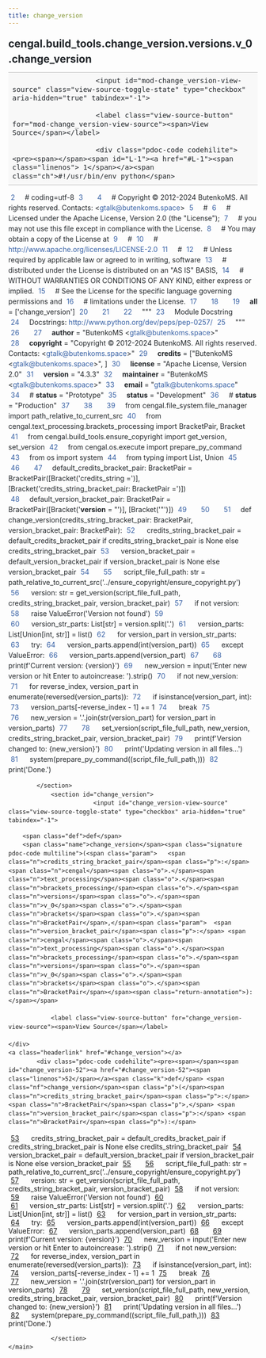 ```yaml
---
title: change_version
---
```


<div>
    <main class="pdoc">
            <section class="module-info">
                    <h1 class="modulename">
cengal<wbr>.build_tools<wbr>.change_version<wbr>.versions<wbr>.v_0<wbr>.change_version    </h1>

                
                        <input id="mod-change_version-view-source" class="view-source-toggle-state" type="checkbox" aria-hidden="true" tabindex="-1">

                        <label class="view-source-button" for="mod-change_version-view-source"><span>View Source</span></label>

                        <div class="pdoc-code codehilite"><pre><span></span><span id="L-1"><a href="#L-1"><span class="linenos"> 1</span></a><span class="ch">#!/usr/bin/env python</span>
</span><span id="L-2"><a href="#L-2"><span class="linenos"> 2</span></a><span class="c1"># coding=utf-8</span>
</span><span id="L-3"><a href="#L-3"><span class="linenos"> 3</span></a>
</span><span id="L-4"><a href="#L-4"><span class="linenos"> 4</span></a><span class="c1"># Copyright © 2012-2024 ButenkoMS. All rights reserved. Contacts: &lt;gtalk@butenkoms.space&gt;</span>
</span><span id="L-5"><a href="#L-5"><span class="linenos"> 5</span></a><span class="c1"># </span>
</span><span id="L-6"><a href="#L-6"><span class="linenos"> 6</span></a><span class="c1"># Licensed under the Apache License, Version 2.0 (the &quot;License&quot;);</span>
</span><span id="L-7"><a href="#L-7"><span class="linenos"> 7</span></a><span class="c1"># you may not use this file except in compliance with the License.</span>
</span><span id="L-8"><a href="#L-8"><span class="linenos"> 8</span></a><span class="c1"># You may obtain a copy of the License at</span>
</span><span id="L-9"><a href="#L-9"><span class="linenos"> 9</span></a><span class="c1"># </span>
</span><span id="L-10"><a href="#L-10"><span class="linenos">10</span></a><span class="c1">#     http://www.apache.org/licenses/LICENSE-2.0</span>
</span><span id="L-11"><a href="#L-11"><span class="linenos">11</span></a><span class="c1"># </span>
</span><span id="L-12"><a href="#L-12"><span class="linenos">12</span></a><span class="c1"># Unless required by applicable law or agreed to in writing, software</span>
</span><span id="L-13"><a href="#L-13"><span class="linenos">13</span></a><span class="c1"># distributed under the License is distributed on an &quot;AS IS&quot; BASIS,</span>
</span><span id="L-14"><a href="#L-14"><span class="linenos">14</span></a><span class="c1"># WITHOUT WARRANTIES OR CONDITIONS OF ANY KIND, either express or implied.</span>
</span><span id="L-15"><a href="#L-15"><span class="linenos">15</span></a><span class="c1"># See the License for the specific language governing permissions and</span>
</span><span id="L-16"><a href="#L-16"><span class="linenos">16</span></a><span class="c1"># limitations under the License.</span>
</span><span id="L-17"><a href="#L-17"><span class="linenos">17</span></a>
</span><span id="L-18"><a href="#L-18"><span class="linenos">18</span></a>
</span><span id="L-19"><a href="#L-19"><span class="linenos">19</span></a><span class="n">__all__</span> <span class="o">=</span> <span class="p">[</span><span class="s1">&#39;change_version&#39;</span><span class="p">]</span>
</span><span id="L-20"><a href="#L-20"><span class="linenos">20</span></a>
</span><span id="L-21"><a href="#L-21"><span class="linenos">21</span></a>
</span><span id="L-22"><a href="#L-22"><span class="linenos">22</span></a><span class="sd">&quot;&quot;&quot;</span>
</span><span id="L-23"><a href="#L-23"><span class="linenos">23</span></a><span class="sd">Module Docstring</span>
</span><span id="L-24"><a href="#L-24"><span class="linenos">24</span></a><span class="sd">Docstrings: http://www.python.org/dev/peps/pep-0257/</span>
</span><span id="L-25"><a href="#L-25"><span class="linenos">25</span></a><span class="sd">&quot;&quot;&quot;</span>
</span><span id="L-26"><a href="#L-26"><span class="linenos">26</span></a>
</span><span id="L-27"><a href="#L-27"><span class="linenos">27</span></a><span class="n">__author__</span> <span class="o">=</span> <span class="s2">&quot;ButenkoMS &lt;gtalk@butenkoms.space&gt;&quot;</span>
</span><span id="L-28"><a href="#L-28"><span class="linenos">28</span></a><span class="n">__copyright__</span> <span class="o">=</span> <span class="s2">&quot;Copyright © 2012-2024 ButenkoMS. All rights reserved. Contacts: &lt;gtalk@butenkoms.space&gt;&quot;</span>
</span><span id="L-29"><a href="#L-29"><span class="linenos">29</span></a><span class="n">__credits__</span> <span class="o">=</span> <span class="p">[</span><span class="s2">&quot;ButenkoMS &lt;gtalk@butenkoms.space&gt;&quot;</span><span class="p">,</span> <span class="p">]</span>
</span><span id="L-30"><a href="#L-30"><span class="linenos">30</span></a><span class="n">__license__</span> <span class="o">=</span> <span class="s2">&quot;Apache License, Version 2.0&quot;</span>
</span><span id="L-31"><a href="#L-31"><span class="linenos">31</span></a><span class="n">__version__</span> <span class="o">=</span> <span class="s2">&quot;4.3.3&quot;</span>
</span><span id="L-32"><a href="#L-32"><span class="linenos">32</span></a><span class="n">__maintainer__</span> <span class="o">=</span> <span class="s2">&quot;ButenkoMS &lt;gtalk@butenkoms.space&gt;&quot;</span>
</span><span id="L-33"><a href="#L-33"><span class="linenos">33</span></a><span class="n">__email__</span> <span class="o">=</span> <span class="s2">&quot;gtalk@butenkoms.space&quot;</span>
</span><span id="L-34"><a href="#L-34"><span class="linenos">34</span></a><span class="c1"># __status__ = &quot;Prototype&quot;</span>
</span><span id="L-35"><a href="#L-35"><span class="linenos">35</span></a><span class="n">__status__</span> <span class="o">=</span> <span class="s2">&quot;Development&quot;</span>
</span><span id="L-36"><a href="#L-36"><span class="linenos">36</span></a><span class="c1"># __status__ = &quot;Production&quot;</span>
</span><span id="L-37"><a href="#L-37"><span class="linenos">37</span></a>
</span><span id="L-38"><a href="#L-38"><span class="linenos">38</span></a>
</span><span id="L-39"><a href="#L-39"><span class="linenos">39</span></a><span class="kn">from</span> <span class="nn">cengal.file_system.file_manager</span> <span class="kn">import</span> <span class="n">path_relative_to_current_src</span>
</span><span id="L-40"><a href="#L-40"><span class="linenos">40</span></a><span class="kn">from</span> <span class="nn">cengal.text_processing.brackets_processing</span> <span class="kn">import</span> <span class="n">BracketPair</span><span class="p">,</span> <span class="n">Bracket</span>
</span><span id="L-41"><a href="#L-41"><span class="linenos">41</span></a><span class="kn">from</span> <span class="nn">cengal.build_tools.ensure_copyright</span> <span class="kn">import</span> <span class="n">get_version</span><span class="p">,</span> <span class="n">set_version</span>
</span><span id="L-42"><a href="#L-42"><span class="linenos">42</span></a><span class="kn">from</span> <span class="nn">cengal.os.execute</span> <span class="kn">import</span> <span class="n">prepare_py_command</span>
</span><span id="L-43"><a href="#L-43"><span class="linenos">43</span></a><span class="kn">from</span> <span class="nn">os</span> <span class="kn">import</span> <span class="n">system</span>
</span><span id="L-44"><a href="#L-44"><span class="linenos">44</span></a><span class="kn">from</span> <span class="nn">typing</span> <span class="kn">import</span> <span class="n">List</span><span class="p">,</span> <span class="n">Union</span>
</span><span id="L-45"><a href="#L-45"><span class="linenos">45</span></a>
</span><span id="L-46"><a href="#L-46"><span class="linenos">46</span></a>
</span><span id="L-47"><a href="#L-47"><span class="linenos">47</span></a><span class="n">default_credits_bracket_pair</span><span class="p">:</span> <span class="n">BracketPair</span> <span class="o">=</span> <span class="n">BracketPair</span><span class="p">([</span><span class="n">Bracket</span><span class="p">(</span><span class="s1">&#39;credits_string =&#39;</span><span class="p">)],</span> <span class="p">[</span><span class="n">Bracket</span><span class="p">(</span><span class="s1">&#39;credits_string_bracket_pair: BracketPair =&#39;</span><span class="p">)])</span>
</span><span id="L-48"><a href="#L-48"><span class="linenos">48</span></a><span class="n">default_version_bracket_pair</span><span class="p">:</span> <span class="n">BracketPair</span> <span class="o">=</span> <span class="n">BracketPair</span><span class="p">([</span><span class="n">Bracket</span><span class="p">(</span><span class="s1">&#39;__version__ = &quot;&#39;</span><span class="p">)],</span> <span class="p">[</span><span class="n">Bracket</span><span class="p">(</span><span class="s1">&#39;&quot;&#39;</span><span class="p">)])</span>
</span><span id="L-49"><a href="#L-49"><span class="linenos">49</span></a>
</span><span id="L-50"><a href="#L-50"><span class="linenos">50</span></a>
</span><span id="L-51"><a href="#L-51"><span class="linenos">51</span></a><span class="k">def</span> <span class="nf">change_version</span><span class="p">(</span><span class="n">credits_string_bracket_pair</span><span class="p">:</span> <span class="n">BracketPair</span><span class="p">,</span> <span class="n">version_bracket_pair</span><span class="p">:</span> <span class="n">BracketPair</span><span class="p">):</span>
</span><span id="L-52"><a href="#L-52"><span class="linenos">52</span></a>    <span class="n">credits_string_bracket_pair</span> <span class="o">=</span> <span class="n">default_credits_bracket_pair</span> <span class="k">if</span> <span class="n">credits_string_bracket_pair</span> <span class="ow">is</span> <span class="kc">None</span> <span class="k">else</span> <span class="n">credits_string_bracket_pair</span>
</span><span id="L-53"><a href="#L-53"><span class="linenos">53</span></a>    <span class="n">version_bracket_pair</span> <span class="o">=</span> <span class="n">default_version_bracket_pair</span> <span class="k">if</span> <span class="n">version_bracket_pair</span> <span class="ow">is</span> <span class="kc">None</span> <span class="k">else</span> <span class="n">version_bracket_pair</span>
</span><span id="L-54"><a href="#L-54"><span class="linenos">54</span></a>
</span><span id="L-55"><a href="#L-55"><span class="linenos">55</span></a>    <span class="n">script_file_full_path</span><span class="p">:</span> <span class="nb">str</span> <span class="o">=</span> <span class="n">path_relative_to_current_src</span><span class="p">(</span><span class="s1">&#39;../ensure_copyright/ensure_copyright.py&#39;</span><span class="p">)</span>
</span><span id="L-56"><a href="#L-56"><span class="linenos">56</span></a>    <span class="n">version</span><span class="p">:</span> <span class="nb">str</span> <span class="o">=</span> <span class="n">get_version</span><span class="p">(</span><span class="n">script_file_full_path</span><span class="p">,</span> <span class="n">credits_string_bracket_pair</span><span class="p">,</span> <span class="n">version_bracket_pair</span><span class="p">)</span>
</span><span id="L-57"><a href="#L-57"><span class="linenos">57</span></a>    <span class="k">if</span> <span class="ow">not</span> <span class="n">version</span><span class="p">:</span>
</span><span id="L-58"><a href="#L-58"><span class="linenos">58</span></a>        <span class="k">raise</span> <span class="ne">ValueError</span><span class="p">(</span><span class="s1">&#39;Version not found&#39;</span><span class="p">)</span>
</span><span id="L-59"><a href="#L-59"><span class="linenos">59</span></a>    
</span><span id="L-60"><a href="#L-60"><span class="linenos">60</span></a>    <span class="n">version_str_parts</span><span class="p">:</span> <span class="n">List</span><span class="p">[</span><span class="nb">str</span><span class="p">]</span> <span class="o">=</span> <span class="n">version</span><span class="o">.</span><span class="n">split</span><span class="p">(</span><span class="s1">&#39;.&#39;</span><span class="p">)</span>
</span><span id="L-61"><a href="#L-61"><span class="linenos">61</span></a>    <span class="n">version_parts</span><span class="p">:</span> <span class="n">List</span><span class="p">[</span><span class="n">Union</span><span class="p">[</span><span class="nb">int</span><span class="p">,</span> <span class="nb">str</span><span class="p">]]</span> <span class="o">=</span> <span class="nb">list</span><span class="p">()</span>
</span><span id="L-62"><a href="#L-62"><span class="linenos">62</span></a>    <span class="k">for</span> <span class="n">version_part</span> <span class="ow">in</span> <span class="n">version_str_parts</span><span class="p">:</span>
</span><span id="L-63"><a href="#L-63"><span class="linenos">63</span></a>        <span class="k">try</span><span class="p">:</span>
</span><span id="L-64"><a href="#L-64"><span class="linenos">64</span></a>            <span class="n">version_parts</span><span class="o">.</span><span class="n">append</span><span class="p">(</span><span class="nb">int</span><span class="p">(</span><span class="n">version_part</span><span class="p">))</span>
</span><span id="L-65"><a href="#L-65"><span class="linenos">65</span></a>        <span class="k">except</span> <span class="ne">ValueError</span><span class="p">:</span>
</span><span id="L-66"><a href="#L-66"><span class="linenos">66</span></a>            <span class="n">version_parts</span><span class="o">.</span><span class="n">append</span><span class="p">(</span><span class="n">version_part</span><span class="p">)</span>
</span><span id="L-67"><a href="#L-67"><span class="linenos">67</span></a>
</span><span id="L-68"><a href="#L-68"><span class="linenos">68</span></a>    <span class="nb">print</span><span class="p">(</span><span class="sa">f</span><span class="s1">&#39;Current version: </span><span class="si">{</span><span class="n">version</span><span class="si">}</span><span class="s1">&#39;</span><span class="p">)</span>
</span><span id="L-69"><a href="#L-69"><span class="linenos">69</span></a>    <span class="n">new_version</span> <span class="o">=</span> <span class="nb">input</span><span class="p">(</span><span class="s1">&#39;Enter new version or hit Enter to autoincrease: &#39;</span><span class="p">)</span><span class="o">.</span><span class="n">strip</span><span class="p">()</span>
</span><span id="L-70"><a href="#L-70"><span class="linenos">70</span></a>    <span class="k">if</span> <span class="ow">not</span> <span class="n">new_version</span><span class="p">:</span>
</span><span id="L-71"><a href="#L-71"><span class="linenos">71</span></a>        <span class="k">for</span> <span class="n">reverse_index</span><span class="p">,</span> <span class="n">version_part</span> <span class="ow">in</span> <span class="nb">enumerate</span><span class="p">(</span><span class="nb">reversed</span><span class="p">(</span><span class="n">version_parts</span><span class="p">)):</span>
</span><span id="L-72"><a href="#L-72"><span class="linenos">72</span></a>            <span class="k">if</span> <span class="nb">isinstance</span><span class="p">(</span><span class="n">version_part</span><span class="p">,</span> <span class="nb">int</span><span class="p">):</span>
</span><span id="L-73"><a href="#L-73"><span class="linenos">73</span></a>                <span class="n">version_parts</span><span class="p">[</span><span class="o">-</span><span class="n">reverse_index</span> <span class="o">-</span> <span class="mi">1</span><span class="p">]</span> <span class="o">+=</span> <span class="mi">1</span>
</span><span id="L-74"><a href="#L-74"><span class="linenos">74</span></a>                <span class="k">break</span>
</span><span id="L-75"><a href="#L-75"><span class="linenos">75</span></a>        
</span><span id="L-76"><a href="#L-76"><span class="linenos">76</span></a>        <span class="n">new_version</span> <span class="o">=</span> <span class="s1">&#39;.&#39;</span><span class="o">.</span><span class="n">join</span><span class="p">(</span><span class="nb">str</span><span class="p">(</span><span class="n">version_part</span><span class="p">)</span> <span class="k">for</span> <span class="n">version_part</span> <span class="ow">in</span> <span class="n">version_parts</span><span class="p">)</span>
</span><span id="L-77"><a href="#L-77"><span class="linenos">77</span></a>
</span><span id="L-78"><a href="#L-78"><span class="linenos">78</span></a>    <span class="n">set_version</span><span class="p">(</span><span class="n">script_file_full_path</span><span class="p">,</span> <span class="n">new_version</span><span class="p">,</span> <span class="n">credits_string_bracket_pair</span><span class="p">,</span> <span class="n">version_bracket_pair</span><span class="p">)</span>
</span><span id="L-79"><a href="#L-79"><span class="linenos">79</span></a>    <span class="nb">print</span><span class="p">(</span><span class="sa">f</span><span class="s1">&#39;Version changed to: </span><span class="si">{</span><span class="n">new_version</span><span class="si">}</span><span class="s1">&#39;</span><span class="p">)</span>
</span><span id="L-80"><a href="#L-80"><span class="linenos">80</span></a>    <span class="nb">print</span><span class="p">(</span><span class="s1">&#39;Updating version in all files...&#39;</span><span class="p">)</span>
</span><span id="L-81"><a href="#L-81"><span class="linenos">81</span></a>    <span class="n">system</span><span class="p">(</span><span class="n">prepare_py_command</span><span class="p">((</span><span class="n">script_file_full_path</span><span class="p">,)))</span>
</span><span id="L-82"><a href="#L-82"><span class="linenos">82</span></a>    <span class="nb">print</span><span class="p">(</span><span class="s1">&#39;Done.&#39;</span><span class="p">)</span>
</span></pre></div>


            </section>
                <section id="change_version">
                            <input id="change_version-view-source" class="view-source-toggle-state" type="checkbox" aria-hidden="true" tabindex="-1">
<div class="attr function">
            
        <span class="def">def</span>
        <span class="name">change_version</span><span class="signature pdoc-code multiline">(<span class="param">	<span class="n">credits_string_bracket_pair</span><span class="p">:</span> <span class="n">cengal</span><span class="o">.</span><span class="n">text_processing</span><span class="o">.</span><span class="n">brackets_processing</span><span class="o">.</span><span class="n">versions</span><span class="o">.</span><span class="n">v_0</span><span class="o">.</span><span class="n">brackets</span><span class="o">.</span><span class="n">BracketPair</span>,</span><span class="param">	<span class="n">version_bracket_pair</span><span class="p">:</span> <span class="n">cengal</span><span class="o">.</span><span class="n">text_processing</span><span class="o">.</span><span class="n">brackets_processing</span><span class="o">.</span><span class="n">versions</span><span class="o">.</span><span class="n">v_0</span><span class="o">.</span><span class="n">brackets</span><span class="o">.</span><span class="n">BracketPair</span></span><span class="return-annotation">):</span></span>

                <label class="view-source-button" for="change_version-view-source"><span>View Source</span></label>

    </div>
    <a class="headerlink" href="#change_version"></a>
            <div class="pdoc-code codehilite"><pre><span></span><span id="change_version-52"><a href="#change_version-52"><span class="linenos">52</span></a><span class="k">def</span> <span class="nf">change_version</span><span class="p">(</span><span class="n">credits_string_bracket_pair</span><span class="p">:</span> <span class="n">BracketPair</span><span class="p">,</span> <span class="n">version_bracket_pair</span><span class="p">:</span> <span class="n">BracketPair</span><span class="p">):</span>
</span><span id="change_version-53"><a href="#change_version-53"><span class="linenos">53</span></a>    <span class="n">credits_string_bracket_pair</span> <span class="o">=</span> <span class="n">default_credits_bracket_pair</span> <span class="k">if</span> <span class="n">credits_string_bracket_pair</span> <span class="ow">is</span> <span class="kc">None</span> <span class="k">else</span> <span class="n">credits_string_bracket_pair</span>
</span><span id="change_version-54"><a href="#change_version-54"><span class="linenos">54</span></a>    <span class="n">version_bracket_pair</span> <span class="o">=</span> <span class="n">default_version_bracket_pair</span> <span class="k">if</span> <span class="n">version_bracket_pair</span> <span class="ow">is</span> <span class="kc">None</span> <span class="k">else</span> <span class="n">version_bracket_pair</span>
</span><span id="change_version-55"><a href="#change_version-55"><span class="linenos">55</span></a>
</span><span id="change_version-56"><a href="#change_version-56"><span class="linenos">56</span></a>    <span class="n">script_file_full_path</span><span class="p">:</span> <span class="nb">str</span> <span class="o">=</span> <span class="n">path_relative_to_current_src</span><span class="p">(</span><span class="s1">&#39;../ensure_copyright/ensure_copyright.py&#39;</span><span class="p">)</span>
</span><span id="change_version-57"><a href="#change_version-57"><span class="linenos">57</span></a>    <span class="n">version</span><span class="p">:</span> <span class="nb">str</span> <span class="o">=</span> <span class="n">get_version</span><span class="p">(</span><span class="n">script_file_full_path</span><span class="p">,</span> <span class="n">credits_string_bracket_pair</span><span class="p">,</span> <span class="n">version_bracket_pair</span><span class="p">)</span>
</span><span id="change_version-58"><a href="#change_version-58"><span class="linenos">58</span></a>    <span class="k">if</span> <span class="ow">not</span> <span class="n">version</span><span class="p">:</span>
</span><span id="change_version-59"><a href="#change_version-59"><span class="linenos">59</span></a>        <span class="k">raise</span> <span class="ne">ValueError</span><span class="p">(</span><span class="s1">&#39;Version not found&#39;</span><span class="p">)</span>
</span><span id="change_version-60"><a href="#change_version-60"><span class="linenos">60</span></a>    
</span><span id="change_version-61"><a href="#change_version-61"><span class="linenos">61</span></a>    <span class="n">version_str_parts</span><span class="p">:</span> <span class="n">List</span><span class="p">[</span><span class="nb">str</span><span class="p">]</span> <span class="o">=</span> <span class="n">version</span><span class="o">.</span><span class="n">split</span><span class="p">(</span><span class="s1">&#39;.&#39;</span><span class="p">)</span>
</span><span id="change_version-62"><a href="#change_version-62"><span class="linenos">62</span></a>    <span class="n">version_parts</span><span class="p">:</span> <span class="n">List</span><span class="p">[</span><span class="n">Union</span><span class="p">[</span><span class="nb">int</span><span class="p">,</span> <span class="nb">str</span><span class="p">]]</span> <span class="o">=</span> <span class="nb">list</span><span class="p">()</span>
</span><span id="change_version-63"><a href="#change_version-63"><span class="linenos">63</span></a>    <span class="k">for</span> <span class="n">version_part</span> <span class="ow">in</span> <span class="n">version_str_parts</span><span class="p">:</span>
</span><span id="change_version-64"><a href="#change_version-64"><span class="linenos">64</span></a>        <span class="k">try</span><span class="p">:</span>
</span><span id="change_version-65"><a href="#change_version-65"><span class="linenos">65</span></a>            <span class="n">version_parts</span><span class="o">.</span><span class="n">append</span><span class="p">(</span><span class="nb">int</span><span class="p">(</span><span class="n">version_part</span><span class="p">))</span>
</span><span id="change_version-66"><a href="#change_version-66"><span class="linenos">66</span></a>        <span class="k">except</span> <span class="ne">ValueError</span><span class="p">:</span>
</span><span id="change_version-67"><a href="#change_version-67"><span class="linenos">67</span></a>            <span class="n">version_parts</span><span class="o">.</span><span class="n">append</span><span class="p">(</span><span class="n">version_part</span><span class="p">)</span>
</span><span id="change_version-68"><a href="#change_version-68"><span class="linenos">68</span></a>
</span><span id="change_version-69"><a href="#change_version-69"><span class="linenos">69</span></a>    <span class="nb">print</span><span class="p">(</span><span class="sa">f</span><span class="s1">&#39;Current version: </span><span class="si">{</span><span class="n">version</span><span class="si">}</span><span class="s1">&#39;</span><span class="p">)</span>
</span><span id="change_version-70"><a href="#change_version-70"><span class="linenos">70</span></a>    <span class="n">new_version</span> <span class="o">=</span> <span class="nb">input</span><span class="p">(</span><span class="s1">&#39;Enter new version or hit Enter to autoincrease: &#39;</span><span class="p">)</span><span class="o">.</span><span class="n">strip</span><span class="p">()</span>
</span><span id="change_version-71"><a href="#change_version-71"><span class="linenos">71</span></a>    <span class="k">if</span> <span class="ow">not</span> <span class="n">new_version</span><span class="p">:</span>
</span><span id="change_version-72"><a href="#change_version-72"><span class="linenos">72</span></a>        <span class="k">for</span> <span class="n">reverse_index</span><span class="p">,</span> <span class="n">version_part</span> <span class="ow">in</span> <span class="nb">enumerate</span><span class="p">(</span><span class="nb">reversed</span><span class="p">(</span><span class="n">version_parts</span><span class="p">)):</span>
</span><span id="change_version-73"><a href="#change_version-73"><span class="linenos">73</span></a>            <span class="k">if</span> <span class="nb">isinstance</span><span class="p">(</span><span class="n">version_part</span><span class="p">,</span> <span class="nb">int</span><span class="p">):</span>
</span><span id="change_version-74"><a href="#change_version-74"><span class="linenos">74</span></a>                <span class="n">version_parts</span><span class="p">[</span><span class="o">-</span><span class="n">reverse_index</span> <span class="o">-</span> <span class="mi">1</span><span class="p">]</span> <span class="o">+=</span> <span class="mi">1</span>
</span><span id="change_version-75"><a href="#change_version-75"><span class="linenos">75</span></a>                <span class="k">break</span>
</span><span id="change_version-76"><a href="#change_version-76"><span class="linenos">76</span></a>        
</span><span id="change_version-77"><a href="#change_version-77"><span class="linenos">77</span></a>        <span class="n">new_version</span> <span class="o">=</span> <span class="s1">&#39;.&#39;</span><span class="o">.</span><span class="n">join</span><span class="p">(</span><span class="nb">str</span><span class="p">(</span><span class="n">version_part</span><span class="p">)</span> <span class="k">for</span> <span class="n">version_part</span> <span class="ow">in</span> <span class="n">version_parts</span><span class="p">)</span>
</span><span id="change_version-78"><a href="#change_version-78"><span class="linenos">78</span></a>
</span><span id="change_version-79"><a href="#change_version-79"><span class="linenos">79</span></a>    <span class="n">set_version</span><span class="p">(</span><span class="n">script_file_full_path</span><span class="p">,</span> <span class="n">new_version</span><span class="p">,</span> <span class="n">credits_string_bracket_pair</span><span class="p">,</span> <span class="n">version_bracket_pair</span><span class="p">)</span>
</span><span id="change_version-80"><a href="#change_version-80"><span class="linenos">80</span></a>    <span class="nb">print</span><span class="p">(</span><span class="sa">f</span><span class="s1">&#39;Version changed to: </span><span class="si">{</span><span class="n">new_version</span><span class="si">}</span><span class="s1">&#39;</span><span class="p">)</span>
</span><span id="change_version-81"><a href="#change_version-81"><span class="linenos">81</span></a>    <span class="nb">print</span><span class="p">(</span><span class="s1">&#39;Updating version in all files...&#39;</span><span class="p">)</span>
</span><span id="change_version-82"><a href="#change_version-82"><span class="linenos">82</span></a>    <span class="n">system</span><span class="p">(</span><span class="n">prepare_py_command</span><span class="p">((</span><span class="n">script_file_full_path</span><span class="p">,)))</span>
</span><span id="change_version-83"><a href="#change_version-83"><span class="linenos">83</span></a>    <span class="nb">print</span><span class="p">(</span><span class="s1">&#39;Done.&#39;</span><span class="p">)</span>
</span></pre></div>


    

                </section>
    </main>


<style>pre{line-height:125%;}span.linenos{color:inherit; background-color:transparent; padding-left:5px; padding-right:20px;}.pdoc-code .hll{background-color:#ffffcc}.pdoc-code{background:#f8f8f8;}.pdoc-code .c{color:#3D7B7B; font-style:italic}.pdoc-code .err{border:1px solid #FF0000}.pdoc-code .k{color:#008000; font-weight:bold}.pdoc-code .o{color:#666666}.pdoc-code .ch{color:#3D7B7B; font-style:italic}.pdoc-code .cm{color:#3D7B7B; font-style:italic}.pdoc-code .cp{color:#9C6500}.pdoc-code .cpf{color:#3D7B7B; font-style:italic}.pdoc-code .c1{color:#3D7B7B; font-style:italic}.pdoc-code .cs{color:#3D7B7B; font-style:italic}.pdoc-code .gd{color:#A00000}.pdoc-code .ge{font-style:italic}.pdoc-code .gr{color:#E40000}.pdoc-code .gh{color:#000080; font-weight:bold}.pdoc-code .gi{color:#008400}.pdoc-code .go{color:#717171}.pdoc-code .gp{color:#000080; font-weight:bold}.pdoc-code .gs{font-weight:bold}.pdoc-code .gu{color:#800080; font-weight:bold}.pdoc-code .gt{color:#0044DD}.pdoc-code .kc{color:#008000; font-weight:bold}.pdoc-code .kd{color:#008000; font-weight:bold}.pdoc-code .kn{color:#008000; font-weight:bold}.pdoc-code .kp{color:#008000}.pdoc-code .kr{color:#008000; font-weight:bold}.pdoc-code .kt{color:#B00040}.pdoc-code .m{color:#666666}.pdoc-code .s{color:#BA2121}.pdoc-code .na{color:#687822}.pdoc-code .nb{color:#008000}.pdoc-code .nc{color:#0000FF; font-weight:bold}.pdoc-code .no{color:#880000}.pdoc-code .nd{color:#AA22FF}.pdoc-code .ni{color:#717171; font-weight:bold}.pdoc-code .ne{color:#CB3F38; font-weight:bold}.pdoc-code .nf{color:#0000FF}.pdoc-code .nl{color:#767600}.pdoc-code .nn{color:#0000FF; font-weight:bold}.pdoc-code .nt{color:#008000; font-weight:bold}.pdoc-code .nv{color:#19177C}.pdoc-code .ow{color:#AA22FF; font-weight:bold}.pdoc-code .w{color:#bbbbbb}.pdoc-code .mb{color:#666666}.pdoc-code .mf{color:#666666}.pdoc-code .mh{color:#666666}.pdoc-code .mi{color:#666666}.pdoc-code .mo{color:#666666}.pdoc-code .sa{color:#BA2121}.pdoc-code .sb{color:#BA2121}.pdoc-code .sc{color:#BA2121}.pdoc-code .dl{color:#BA2121}.pdoc-code .sd{color:#BA2121; font-style:italic}.pdoc-code .s2{color:#BA2121}.pdoc-code .se{color:#AA5D1F; font-weight:bold}.pdoc-code .sh{color:#BA2121}.pdoc-code .si{color:#A45A77; font-weight:bold}.pdoc-code .sx{color:#008000}.pdoc-code .sr{color:#A45A77}.pdoc-code .s1{color:#BA2121}.pdoc-code .ss{color:#19177C}.pdoc-code .bp{color:#008000}.pdoc-code .fm{color:#0000FF}.pdoc-code .vc{color:#19177C}.pdoc-code .vg{color:#19177C}.pdoc-code .vi{color:#19177C}.pdoc-code .vm{color:#19177C}.pdoc-code .il{color:#666666}</style>
<style>:root{--pdoc-background:#fff;}.pdoc{--text:#212529;--muted:#6c757d;--link:#3660a5;--link-hover:#1659c5;--code:#f8f8f8;--active:#fff598;--accent:#eee;--accent2:#c1c1c1;--nav-hover:rgba(255, 255, 255, 0.5);--name:#0066BB;--def:#008800;--annotation:#007020;}</style>
<style>.pdoc{color:var(--text);box-sizing:border-box;line-height:1.5;background:none;}.pdoc .pdoc-button{cursor:pointer;display:inline-block;border:solid black 1px;border-radius:2px;font-size:.75rem;padding:calc(0.5em - 1px) 1em;transition:100ms all;}.pdoc .pdoc-alert{padding:1rem 1rem 1rem calc(1.5rem + 24px);border:1px solid transparent;border-radius:.25rem;background-repeat:no-repeat;background-position:1rem center;margin-bottom:1rem;}.pdoc .pdoc-alert > *:last-child{margin-bottom:0;}.pdoc .pdoc-alert-note {color:#084298;background-color:#cfe2ff;border-color:#b6d4fe;background-image:url("data:image/svg+xml,%3Csvg%20xmlns%3D%22http%3A//www.w3.org/2000/svg%22%20width%3D%2224%22%20height%3D%2224%22%20fill%3D%22%23084298%22%20viewBox%3D%220%200%2016%2016%22%3E%3Cpath%20d%3D%22M8%2016A8%208%200%201%200%208%200a8%208%200%200%200%200%2016zm.93-9.412-1%204.705c-.07.34.029.533.304.533.194%200%20.487-.07.686-.246l-.088.416c-.287.346-.92.598-1.465.598-.703%200-1.002-.422-.808-1.319l.738-3.468c.064-.293.006-.399-.287-.47l-.451-.081.082-.381%202.29-.287zM8%205.5a1%201%200%201%201%200-2%201%201%200%200%201%200%202z%22/%3E%3C/svg%3E");}.pdoc .pdoc-alert-warning{color:#664d03;background-color:#fff3cd;border-color:#ffecb5;background-image:url("data:image/svg+xml,%3Csvg%20xmlns%3D%22http%3A//www.w3.org/2000/svg%22%20width%3D%2224%22%20height%3D%2224%22%20fill%3D%22%23664d03%22%20viewBox%3D%220%200%2016%2016%22%3E%3Cpath%20d%3D%22M8.982%201.566a1.13%201.13%200%200%200-1.96%200L.165%2013.233c-.457.778.091%201.767.98%201.767h13.713c.889%200%201.438-.99.98-1.767L8.982%201.566zM8%205c.535%200%20.954.462.9.995l-.35%203.507a.552.552%200%200%201-1.1%200L7.1%205.995A.905.905%200%200%201%208%205zm.002%206a1%201%200%201%201%200%202%201%201%200%200%201%200-2z%22/%3E%3C/svg%3E");}.pdoc .pdoc-alert-danger{color:#842029;background-color:#f8d7da;border-color:#f5c2c7;background-image:url("data:image/svg+xml,%3Csvg%20xmlns%3D%22http%3A//www.w3.org/2000/svg%22%20width%3D%2224%22%20height%3D%2224%22%20fill%3D%22%23842029%22%20viewBox%3D%220%200%2016%2016%22%3E%3Cpath%20d%3D%22M5.52.359A.5.5%200%200%201%206%200h4a.5.5%200%200%201%20.474.658L8.694%206H12.5a.5.5%200%200%201%20.395.807l-7%209a.5.5%200%200%201-.873-.454L6.823%209.5H3.5a.5.5%200%200%201-.48-.641l2.5-8.5z%22/%3E%3C/svg%3E");}.pdoc .visually-hidden{position:absolute !important;width:1px !important;height:1px !important;padding:0 !important;margin:-1px !important;overflow:hidden !important;clip:rect(0, 0, 0, 0) !important;white-space:nowrap !important;border:0 !important;}.pdoc h1, .pdoc h2, .pdoc h3{font-weight:300;margin:.3em 0;padding:.2em 0;}.pdoc > section:not(.module-info) h1{font-size:1.5rem;font-weight:500;}.pdoc > section:not(.module-info) h2{font-size:1.4rem;font-weight:500;}.pdoc > section:not(.module-info) h3{font-size:1.3rem;font-weight:500;}.pdoc > section:not(.module-info) h4{font-size:1.2rem;}.pdoc > section:not(.module-info) h5{font-size:1.1rem;}.pdoc a{text-decoration:none;color:var(--link);}.pdoc a:hover{color:var(--link-hover);}.pdoc blockquote{margin-left:2rem;}.pdoc pre{border-top:1px solid var(--accent2);border-bottom:1px solid var(--accent2);margin-top:0;margin-bottom:1em;padding:.5rem 0 .5rem .5rem;overflow-x:auto;background-color:var(--code);}.pdoc code{color:var(--text);padding:.2em .4em;margin:0;font-size:85%;background-color:var(--accent);border-radius:6px;}.pdoc a > code{color:inherit;}.pdoc pre > code{display:inline-block;font-size:inherit;background:none;border:none;padding:0;}.pdoc > section:not(.module-info){margin-bottom:1.5rem;}.pdoc .modulename{margin-top:0;font-weight:bold;}.pdoc .modulename a{color:var(--link);transition:100ms all;}.pdoc .git-button{float:right;border:solid var(--link) 1px;}.pdoc .git-button:hover{background-color:var(--link);color:var(--pdoc-background);}.view-source-toggle-state,.view-source-toggle-state ~ .pdoc-code{display:none;}.view-source-toggle-state:checked ~ .pdoc-code{display:block;}.view-source-button{display:inline-block;float:right;font-size:.75rem;line-height:1.5rem;color:var(--muted);padding:0 .4rem 0 1.3rem;cursor:pointer;text-indent:-2px;}.view-source-button > span{visibility:hidden;}.module-info .view-source-button{float:none;display:flex;justify-content:flex-end;margin:-1.2rem .4rem -.2rem 0;}.view-source-button::before{position:absolute;content:"View Source";display:list-item;list-style-type:disclosure-closed;}.view-source-toggle-state:checked ~ .attr .view-source-button::before,.view-source-toggle-state:checked ~ .view-source-button::before{list-style-type:disclosure-open;}.pdoc .docstring{margin-bottom:1.5rem;}.pdoc section:not(.module-info) .docstring{margin-left:clamp(0rem, 5vw - 2rem, 1rem);}.pdoc .docstring .pdoc-code{margin-left:1em;margin-right:1em;}.pdoc h1:target,.pdoc h2:target,.pdoc h3:target,.pdoc h4:target,.pdoc h5:target,.pdoc h6:target,.pdoc .pdoc-code > pre > span:target{background-color:var(--active);box-shadow:-1rem 0 0 0 var(--active);}.pdoc .pdoc-code > pre > span:target{display:block;}.pdoc div:target > .attr,.pdoc section:target > .attr,.pdoc dd:target > a{background-color:var(--active);}.pdoc *{scroll-margin:2rem;}.pdoc .pdoc-code .linenos{user-select:none;}.pdoc .attr:hover{filter:contrast(0.95);}.pdoc section, .pdoc .classattr{position:relative;}.pdoc .headerlink{--width:clamp(1rem, 3vw, 2rem);position:absolute;top:0;left:calc(0rem - var(--width));transition:all 100ms ease-in-out;opacity:0;}.pdoc .headerlink::before{content:"#";display:block;text-align:center;width:var(--width);height:2.3rem;line-height:2.3rem;font-size:1.5rem;}.pdoc .attr:hover ~ .headerlink,.pdoc *:target > .headerlink,.pdoc .headerlink:hover{opacity:1;}.pdoc .attr{display:block;margin:.5rem 0 .5rem;padding:.4rem .4rem .4rem 1rem;background-color:var(--accent);overflow-x:auto;}.pdoc .classattr{margin-left:2rem;}.pdoc .name{color:var(--name);font-weight:bold;}.pdoc .def{color:var(--def);font-weight:bold;}.pdoc .signature{background-color:transparent;}.pdoc .param, .pdoc .return-annotation{white-space:pre;}.pdoc .signature.multiline .param{display:block;}.pdoc .signature.condensed .param{display:inline-block;}.pdoc .annotation{color:var(--annotation);}.pdoc .view-value-toggle-state,.pdoc .view-value-toggle-state ~ .default_value{display:none;}.pdoc .view-value-toggle-state:checked ~ .default_value{display:inherit;}.pdoc .view-value-button{font-size:.5rem;vertical-align:middle;border-style:dashed;margin-top:-0.1rem;}.pdoc .view-value-button:hover{background:white;}.pdoc .view-value-button::before{content:"show";text-align:center;width:2.2em;display:inline-block;}.pdoc .view-value-toggle-state:checked ~ .view-value-button::before{content:"hide";}.pdoc .inherited{margin-left:2rem;}.pdoc .inherited dt{font-weight:700;}.pdoc .inherited dt, .pdoc .inherited dd{display:inline;margin-left:0;margin-bottom:.5rem;}.pdoc .inherited dd:not(:last-child):after{content:", ";}.pdoc .inherited .class:before{content:"class ";}.pdoc .inherited .function a:after{content:"()";}.pdoc .search-result .docstring{overflow:auto;max-height:25vh;}.pdoc .search-result.focused > .attr{background-color:var(--active);}.pdoc .attribution{margin-top:2rem;display:block;opacity:0.5;transition:all 200ms;filter:grayscale(100%);}.pdoc .attribution:hover{opacity:1;filter:grayscale(0%);}.pdoc .attribution img{margin-left:5px;height:35px;vertical-align:middle;width:70px;transition:all 200ms;}.pdoc table{display:block;width:max-content;max-width:100%;overflow:auto;margin-bottom:1rem;}.pdoc table th{font-weight:600;}.pdoc table th, .pdoc table td{padding:6px 13px;border:1px solid var(--accent2);}</style></div>